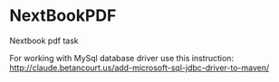 # NextBookPDF
Nextbook pdf task


For working with MySql database driver use this instruction:
http://claude.betancourt.us/add-microsoft-sql-jdbc-driver-to-maven/
